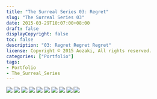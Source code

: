 ```yaml
---
title: "The Surreal Series 03: Regret"
slug: "The Surreal Series 03"
date: 2015-03-29T10:07:00+08:00
draft: false
displayCopyright: false
toc: false
description: "03: Regret Regret Regret"
license: Copyright © 2015 Aozaki, All rights reserved.
categories: ["Portfolio"]
tags: 
- Portfolio
- The_Surreal_Series
---
```


![](0001.jpg)
![](0002.jpg)
![](0003.jpg)
![](0004.jpg)
![](0005.jpg)
![](0006.jpg)
![](0007.jpg)
![](0008.jpg)
![](0009.jpg)
![](0010.jpg)
